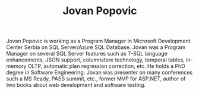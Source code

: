 ﻿---
title: Jovan Popovic
description: ""
image: /images/author/jovan-popovic.jpg
social:
- icon: fab fa-facebook
  link: https://facebook.com/#
- icon: fab fa-twitter
  link: https://twitter.com/#
- icon: fab fa-github
  link: https://github.com/#
- icon: fas fa-link
  link: ""
- icon: fab fa-linkedin-in
  link: https://www.linkedin.com/in/#/
- icon: fab fa-youtube
  link: '#'
- icon: fab fa-twitch
  link: https://www.twitch.tv/#

---
Jovan Popovic is working as a Program Manager in Microsoft Development Center Serbia on SQL Server/Azure SQL Database. Jovan was a Program Manager on several SQL Server features such as T-SQL language enhancements, JSON support, columnstore technology, temporal tables, in-memory OLTP, automatic plan regression correction, etc. He holds a PhD degree in Software Engineering. Jovan was presenter on many conferences such a MS Ready, PASS summit, etc., former MVP for ASP.NET, author of two books about web development and software testing.
